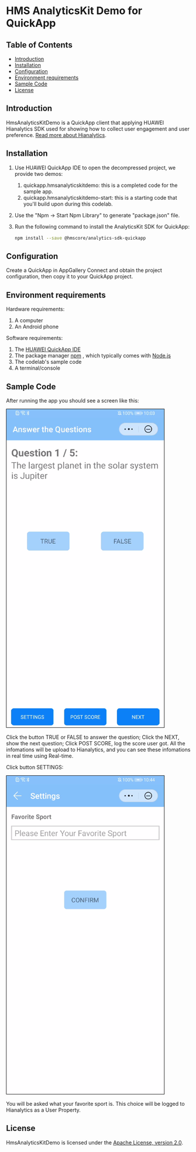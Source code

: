 # HMS AnalyticsKit Demo for QuickApp

## Table of Contents

* [Introduction](#introduction)
* [Installation](#installation)
* [Configuration](#configuration)
* [Environment requirements](#Environment-requirements)
* [Sample Code](#sample-code)
* [License](#license)

## Introduction

HmsAnalyticsKitDemo is a QuickApp client that applying HUAWEI Hianalytics SDK used for showing how to collect user engagement and user preference.
[Read more about Hianalytics](https://developer.huawei.com/consumer/en/doc/development/HMSCore-Guides-V5/introduction-0000001050745149).

## Installation

1. Use HUAWEI QuickApp IDE to open the decompressed project, we provide two demos:
   1. quickapp.hmsanalyticskitdemo: this is a completed code for the sample app.
   2. quickapp.hmsanalyticskitdemo-start: this is a starting code that you'll build upon during this codelab.
2. Use the "Npm -> Start Npm Library" to generate "package.json" file.
3. Run the following command to install the AnalyticsKit SDK for QuickApp:
  
   ```bash
   npm install --save @hmscore/analytics-sdk-quickapp
   ```

## Configuration

Create a QuickApp in AppGallery Connect and obtain the project configuration, then copy it to your QuickApp project.

## Environment requirements

Hardware requirements:

1. A computer
2. An Android phone

Software requirements:

1. The [HUAWEI QuickApp IDE](https://developer.huawei.com/consumer/cn/quickApp-ide/)
2. The package manager [npm](https://www.npmjs.com) , which typically comes with [Node.js](https://nodejs.org/en)
3. The codelab's sample code
4. A terminal/console

## Sample Code

After running the app you should see a screen like this:

![screen_0](screenshot/screen_0.PNG)

Click the button TRUE or FALSE to answer the question; Click the NEXT, show the next question; Click POST SCORE, log the score user got. All the infomations will be upload to Hianalytics, and you can see these infomations in real time using Real-time.

Click button SETTINGS:

![screen_1](screenshot/screen_1.PNG)

You will be asked what your favorite sport is. This choice will be logged to Hianalytics as a User Property.

## License

HmsAnalyticsKitDemo is licensed under the [Apache License, version 2.0](http://www.apache.org/licenses/LICENSE-2.0).
